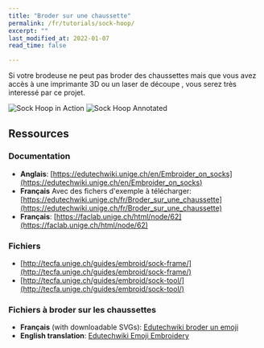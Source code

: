 ```yaml
---
title: "Broder sur une chaussette"
permalink: /fr/tutorials/sock-hoop/
excerpt: ""
last_modified_at: 2022-01-07
read_time: false

---
```

 Si votre brodeuse ne peut pas broder des chaussettes mais que vous avez accès à  une imprimante 3D ou un laser de découpe , vous serez  très interessé par ce projet.

![Sock Hoop in Action](/assets/images/tutorials/sock-hoop/sock-hoop-in-action.jpg)
![Sock Hoop Annotated](/assets/images/tutorials/sock-hoop/sock-hoop-annotated.jpg)

## Ressources

### Documentation
* **Anglais**: [https://edutechwiki.unige.ch/en/Embroider_on_socks](https://edutechwiki.unige.ch/en/Embroider_on_socks)
* **Français** Avec des fichers d'exemple à télécharger: [https://edutechwiki.unige.ch/fr/Broder_sur_une_chaussette](https://edutechwiki.unige.ch/fr/Broder_sur_une_chaussette)
* **Français**: [https://faclab.unige.ch/html/node/62](https://faclab.unige.ch/html/node/62)

### Fichiers
* [http://tecfa.unige.ch/guides/embroid/sock-frame/](http://tecfa.unige.ch/guides/embroid/sock-frame/)
* [http://tecfa.unige.ch/guides/embroid/sock-tool/](http://tecfa.unige.ch/guides/embroid/sock-tool/)

### Fichiers à broder sur les chaussettes

* **Français** (with downloadable SVGs): [Edutechwiki broder un emoji](https://edutechwiki.unige.ch/fr/InkStitch_-_broder_un_emoji)
* **English translation**: [Edutechwiki Emoji Embroidery](https://edutechwiki.unige.ch/en/InkStitch_-_emoji_embroidery)
